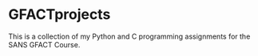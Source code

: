 # GFACTprojects
This is a collection of my Python and C programming assignments for the SANS GFACT Course.
